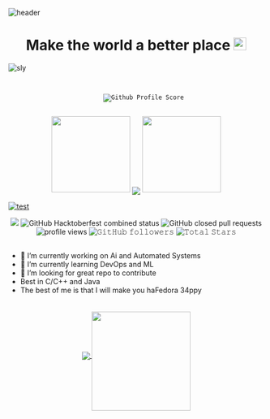 ![header](https://github.com/JayantGoel001/JayantGoel001/blob/master/PNG/footer.png)
<h1 align="center">
  Make the world a better place
  <a target="_blank">
    <img src="https://github.com/JayantGoel001/JayantGoel001/blob/master/GIF/Earth.gif" width="25px" style="max-width:100%;">
  </a>
</h1>

![sly](https://i.imgur.com/KBkNic4.png)

##

<!-- Not working -->
<p align="center">
  <code>
    <img src="https://gitwar.herokuapp.com/badge?username=slyg3nius&style=for-the-badge&color=yellow&label=GITWAR+PROFILE+SCORE" alt="𝙶𝚒𝚝𝚑𝚞𝚋 𝙿𝚛𝚘𝚏𝚒𝚕𝚎 𝚂𝚌𝚘𝚛𝚎">
  </code>
</p>

<p align="center">
  <a>
    <img height="150" width="155" src="https://github.com/JayantGoel001/JayantGoel001/blob/master/PNG/left.png">
    <img align="center" src="http://github-readme-streak-stats.herokuapp.com?user=slyg3nius&theme=dark&ring=DDAD44&fire=DDAD44&border=DDC78F&background=121212"/>
    <img height="150" width="155" src="https://github.com/JayantGoel001/JayantGoel001/blob/master/PNG/right.png">
  </a>
</p>

[![test](https://github-profile-trophy.vercel.app/?username=slyg3nius&theme=darkhub&no-frame=true&margin-w=15&margin-h=15&column=8&no-bg=true)](https://github.com/slyg3nius?tab=repositories)

<p align="center">
  <a href="https://www.codacy.com/gh/son0fanton/Tacular-bot/dashboard?utm_source=github.com&amp;utm_medium=referral&amp;utm_content=slyg3nius/Tacular-bot&amp;utm_campaign=Badge_Grade"><img src="https://app.codacy.com/project/badge/Grade/361bc187bb2249e6bc68193b34bcfb09"/></a>
  <img alt="GitHub Hacktoberfest combined status" src="https://img.shields.io/github/hacktoberfest/2020/slyg3nius/automated-payroll">
  <img alt="GitHub closed pull requests" src="https://img.shields.io/github/issues-pr-closed/slyg3nius/Progme">
  <img alt = "profile views" src="https://komarev.com/ghpvc/?username=slyg3nius&style=flat&color=brightgreen">   
  <img alt="𝙶𝚒𝚝𝙷𝚞𝚋 𝚏𝚘𝚕𝚕𝚘𝚠𝚎𝚛𝚜" src="https://img.shields.io/github/followers/slyg3nius?label=Followers&style=social">
  <img src="https://img.shields.io/github/stars/slyg3nius?label=Stars" alt="𝚃𝚘𝚝𝚊𝚕 𝚂𝚝𝚊𝚛𝚜">
</p>

##

- 🔭 I’m currently working on Ai and Automated Systems
- 🌱 I’m currently learning DevOps and ML
- 🤔 I’m looking for great repo to contribute
- Best in C/C++ and Java
- The best of me is that I will make you haFedora 34ppy

<p align="center">
  <a href="https://github.com/slyg3nius">
    <img align="center" src="https://github-readme-stats.vercel.app/api?username=slyg3nius&show_icons=true&hide_border=false&title_color=0088DD&amp&icon_color=FFFFFF&amp&text_color=FFFFFF&amp&bg_color=0d1117&count_private=true&include_all_commits=true"/>
  </a>
  <a href="https://github.com/slyg3nius">
    <img align="center" style="margin-top: 20px" height="195px" src="https://github-readme-stats.vercel.app/api/top-langs/?username=slyg3nius&text_color=FFFFFF&bg_color=0d1117&title_color=0088DD&langs_count=15&layout=compact&hide_border=false" />
  </a>
</p>

